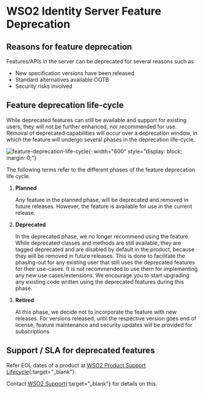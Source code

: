 # WSO2 Identity Server Feature Deprecation

## Reasons for feature deprecation

Features/APIs in the server can be deprecated for several reasons such as

*   New specification versions have been released
*   Standard alternatives available OOTB
*   Security risks involved

## Feature deprecation life-cycle

While deprecated features can still be available and support for existing users, they will not be further enhanced, nor recommended for use. Removal of deprecated capabilities will occur over a deprecation window, in which the feature will undergo several phases in the deprecation life-cycle. 

![feature-deprecation-life-cycle]({{base_path}}/assets/img/references/feature-deprecation-life-cycle.png){: width="600" style="display: block; margin: 0;"}

The following terms refer to the different phases of the feature deprecation life cycle.

1. **Planned**

    Any feature in the planned phase, will be deprecated and removed in future releases. However, the feature is available for use in the current release.

2. **Deprecated**

    In the deprecated phase, we no longer recommend using the feature. While deprecated classes and methods are still available, they are tagged deprecated and are disabled by default in the product, because they will be removed in future releases. This is done to facilitate the phasing-out for any existing user that still uses the deprecated features for their use-cases. It is not recommended to use them for implementing any new use cases/extensions. We encourage you to start upgrading any existing code written using the deprecated features during this phase.

3. **Retired**

    At this phase, we decide not to incorporate the feature with new releases. For versions released, until the respective version goes end of license, feature maintenance and security updates will be provided for subscriptions

## Support / SLA for deprecated features

Refer EOL dates of a product at [WSO2 Product Support Lifecycle](https://wso2.com/products/support-matrix/){:target="_blank"}.

Contact [WSO2 Support](https://support.wso2.com/support){:target="_blank"} for details on this.
